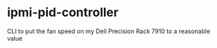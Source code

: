 # ipmi-pid-controller
CLI to put the fan speed on my Dell Precision Rack 7910 to a reasonable value
